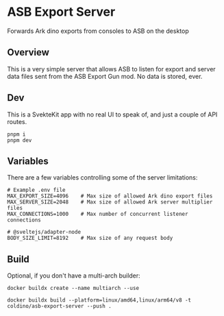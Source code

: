 # ASB Export Server

Forwards Ark dino exports from consoles to ASB on the desktop

## Overview

This is a very simple server that allows ASB to listen for export and server data files sent from the ASB Export Gun mod. No data is stored, ever.

## Dev

This is a SvekteKit app with no real UI to speak of, and just a couple of API routes.
```
pnpm i
pnpm dev
```

## Variables

There are a few variables controlling some of the server limitations:
```
# Example .env file
MAX_EXPORT_SIZE=4096    # Max size of allowed Ark dino export files
MAX_SERVER_SIZE=2048    # Max size of allowed Ark server multiplier files
MAX_CONNECTIONS=1000    # Max number of concurrent listener connections

# @sveltejs/adapter-node
BODY_SIZE_LIMIT=8192    # Max size of any request body
```

## Build

Optional, if you don't have a multi-arch builder:
```
docker buildx create --name multiarch --use
```

```
docker buildx build --platform=linux/amd64,linux/arm64/v8 -t coldino/asb-export-server --push .
```
